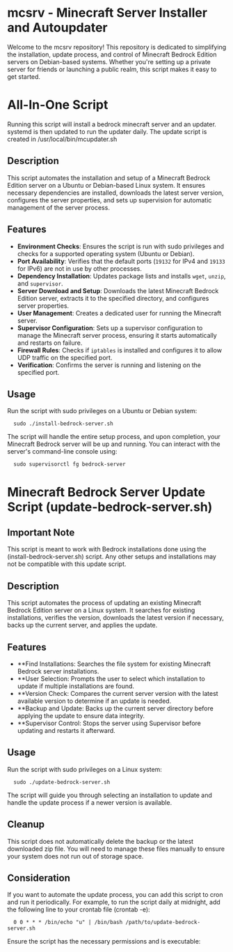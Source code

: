 # mcsrv - Minecraft Server Installer and Autoupdater
Welcome to the mcsrv repository!  This repository is dedicated to simplifying the installation, update process, and control of Minecraft Bedrock Edition servers on Debian-based systems. Whether you're setting up a private server for friends or launching a public realm, this script makes it easy to get started.

# All-In-One Script
Running this script will install a bedrock minecraft server and an updater.  systemd is then updated to run the updater daily.  The update script is created in /usr/local/bin/mcupdater.sh

## Description

This script automates the installation and setup of a Minecraft Bedrock Edition server on a Ubuntu or Debian-based Linux system. It ensures necessary dependencies are installed, downloads the latest server version, configures the server properties, and sets up supervision for automatic management of the server process.

## Features

- **Environment Checks**: Ensures the script is run with sudo privileges and checks for a supported operating system (Ubuntu or Debian).
- **Port Availability**: Verifies that the default ports (`19132` for IPv4 and `19133` for IPv6) are not in use by other processes.
- **Dependency Installation**: Updates package lists and installs `wget`, `unzip`, and `supervisor`.
- **Server Download and Setup**: Downloads the latest Minecraft Bedrock Edition server, extracts it to the specified directory, and configures server properties.
- **User Management**: Creates a dedicated user for running the Minecraft server.
- **Supervisor Configuration**: Sets up a supervisor configuration to manage the Minecraft server process, ensuring it starts automatically and restarts on failure.
- **Firewall Rules**: Checks if `iptables` is installed and configures it to allow UDP traffic on the specified port.
- **Verification**: Confirms the server is running and listening on the specified port.


## Usage

Run the script with sudo privileges on a Ubuntu or Debian system:
```
  sudo ./install-bedrock-server.sh
```
The script will handle the entire setup process, and upon completion, your Minecraft Bedrock server will be up and running. You can interact with the server's command-line console using:
```
  sudo supervisorctl fg bedrock-server
```



# Minecraft Bedrock Server Update Script (update-bedrock-server.sh)

## Important Note
This script is meant to work with Bedrock installations done using the (install-bedrock-server.sh) script. Any other setups and installations may not be compatible with this update script.

## Description

This script automates the process of updating an existing Minecraft Bedrock Edition server on a Linux system. It searches for existing installations, verifies the version, downloads the latest version if necessary, backs up the current server, and applies the update.

## Features

- **Find Installations: Searches the file system for existing Minecraft Bedrock server installations.
- **User Selection: Prompts the user to select which installation to update if multiple installations are found.
- **Version Check: Compares the current server version with the latest available version to determine if an update is needed.
- **Backup and Update: Backs up the current server directory before applying the update to ensure data integrity.
- **Supervisor Control: Stops the server using Supervisor before updating and restarts it afterward.

## Usage

Run the script with sudo privileges on a Linux system:
```
  sudo ./update-bedrock-server.sh
```
The script will guide you through selecting an installation to update and handle the update process if a newer version is available.

## Cleanup

This script does not automatically delete the backup or the latest downloaded zip file. You will need to manage these files manually to ensure your system does not run out of storage space.

## Consideration

If you want to automate the update process, you can add this script to cron and run it periodically. For example, to run the script daily at midnight, add the following line to your crontab file (crontab -e):
```
  0 0 * * * /bin/echo "u" | /bin/bash /path/to/update-bedrock-server.sh
```
Ensure the script has the necessary permissions and is executable:
